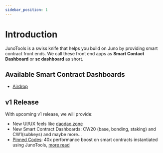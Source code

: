```yaml
---
sidebar_position: 1
---
```


# Introduction

JunoTools is a swiss knife that helps you build on Juno by providing smart contract front ends.
We call these front end apps as **Smart Contact Dashboard** or **sc dashboard** as short.

## Available Smart Contract Dashboards

- [Airdrop](/02-dashboards/02-airdrop/01-introduction.md)

## v1 Release

With upcoming v1 release, we will provide:

- New UI/UX feels like [daodao.zone](https://daodao.zone)
- New Smart Contract Dashboards: CW20 (base, bonding, staking) and CW1(subkeys) and maybe more...
- [Pinned Codes](pinned-codes): 40x performance boost on smart contracts instantiated using JunoTools,
 [more read](https://docs.cosmwasm.com/docs/smart-contracts/components/code-pinning)
